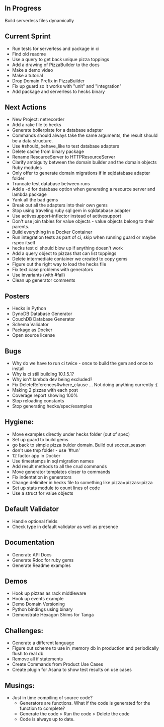 ## In Progress
  Build serverless files dynamically

## Current Sprint
  * Run tests for serverless and package in ci
  * Find old readme
  * Use a query to get back unique pizza toppings
  * Add a drawing of PizzaBuilder to the docs
  * Make a demo video
  * Make a tutorial
  * Drop Domain Prefix in PizzaBuilder
  * Fix up guard so it works with "unit" and "integration"
  * Add package and serverless to hecks binary

## Next Actions
  * New Project: netrecorder
  * Add a rake file to hecks
  * Generate boilerplate for a database adapter
  * Commands should always take the same arguments, the result should be a data structure.
  * Use #should_behave_like to test database adapters
  * Delete cache from binary package
  * Rename ResourceServer to HTTPResourceServer
  * Clarify ambiguity between the domain builder and the domain objects Ruby modules
  * Only offer to generate domain migrations if in sqldatabase adapter folder
  * Truncate test database between runs
  * Add a -d for database option when generating a resource server and lambda package
  * Yank all the bad gems
  * Break out all the adapters into their own gems
  * Stop using traveling ruby sql gem in sqldatabase adapter
  * Use activesupport-inflector instead of activesupport
  * Don't use join tables for value objects - value objects belong to their parents.
  * Build everything in a Docker Container
  * Run integration tests as part of ci, skip when running guard or maybe rspec itself
  * hecks test ci should blow up if anything doesn't work
  * Add a query object to pizzas that can list toppings
  * Delete intermediate container we created to copy gems
  * Figure out the right way to load the hecks file
  * Fix text case problems with generators
  * Use invariants (with #fail)
  * Clean up generator comments

## Posters
  * Hecks in Python
  * DynoDB Database Generator
  * CouchDB Database Generator
  * Schema Validator
  * Package as Docker
  * Open source license

## Bugs
  * Why do we have to run ci twice - once to build the gem and once to install
  * Why is ci still building 10.1.5.1?
  * Why isn't lambda dev being excluded?
  * Fix DeleteReferences#where_clause ... Not doing anything currently :(
  * Making 2 pizzas with each post
  * Coverage report showing 100%
  * Stop reloading constants
  * Stop generating hecks/spec/examples

## Hygiene:
  * Move examples directly under hecks folder (out of spec)
  * Set up guard to build gems
  * go back to simple pizza bulder domain.  Build out soccer_season
  * don't use tmp folder - use '#run'
  * 12 factor app in Docker
  * Use timestamps in sql migration names
  * Add result methods to all the crud commands
  * Move generator templates closer to commands
  * Fix indentation in generators
  * Change delimiter in hecks file to something like pizza=pizzas::pizza
  * Set up stats module to count lines of code
  * Use a struct for value objects

## Default Validator
  * Handle optional fields
  * Check type in default validator as well as presence

## Documentation
  * Generate API Docs
  * Generate Rdoc for ruby gems
  * Generate Readme examples

## Demos
  * Hook up pizzas as rack middleware
  * Hook up events example
  * Demo Domain Versioning
  * Python bindings using binary
  * Demonstrate Hexagon Shims for Tanga

## Challenges:
  * Generate a different language
  * Figure out scheme to use in_memory db in production and periodically flush to real db
  * Remove all if statements
  * Create Commands from Product Use Cases
  * Create plugin for Asana to show test results on use cases

## Musings:
* Just in time compiling of source code?
  * Generators are functions.  What if the code is generated for the function to complete?
  * Generate the code > Run the code > Delete the code
  * Code is always up to date.
